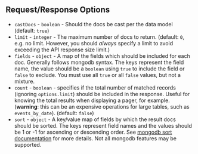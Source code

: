 ## Request/Response Options

* `castDocs` - `boolean` - Should the docs be cast per the data model (default: `true`)
* `limit` - `integer` - The maximum number of docs to return. (default: `0`, e.g. no limit. However, you should *always* specify a limit to avoid exceeding the API response size limit.)
* `fields` - `object` - A map of the fields which should be included for each doc. Generally follows mongodb syntax. The keys represent the field name, the value should be a `boolean` using `true` to include the field or `false` to exclude. You must use all `true` or all `false` values, but not a mixture.
* `count` - `boolean` - specifies if the total number of matched records (ignoring `options.limit`) should be included in the response. Useful for knowing the total results when displaying a pager, for example. (**warning**: this can be an expensive operations for large tables, such as `events_by_date`). (default: `false`)
* `sort` - `object` - A key/value map of fields by which the result docs should be sorted. The keys represent field names and the values should be 1 or -1 for ascending or descending order. See [mongodb sort documentation](https://docs.mongodb.com/manual/reference/method/cursor.sort/) for more details. Not all mongodb features may be supported.